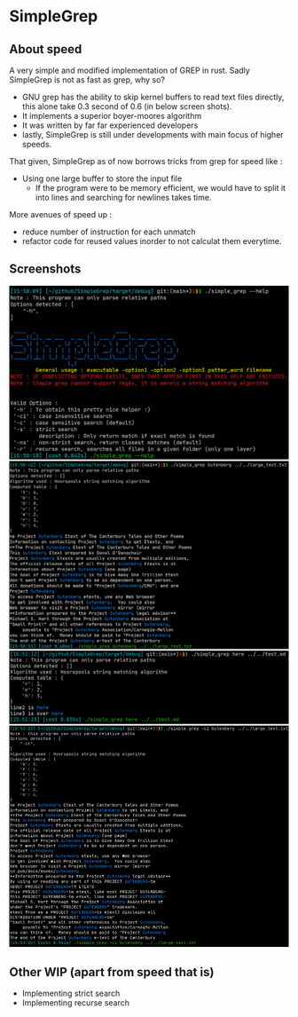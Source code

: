# SimpleGrep 


## About speed

A very simple and modified implementation of GREP in rust. Sadly SimpleGrep is not as fast as grep, why so? 
- GNU grep has the ability to skip kernel buffers to read text files directly, this alone take 0.3 second of 0.6 (in below screen shots).
- It implements a superior boyer-moores algorithm 
- It was written by far far experienced developers
- lastly, SimpleGrep is still under developments with main focus of higher speeds.

That given, SimpleGrep as of now borrows tricks from grep for speed like : 
- Using one large buffer to store the input file
  - If the program were to be memory efficient, we would have to split it into lines and searching for newlines takes time.

More avenues of speed up : 
- reduce number of instruction for each unmatch
- refactor code for reused values inorder to not calculat them everytime.

## Screenshots 
![image](./1.png)
![image](./2.png)
![image](./3.png)
![image](./4.png)

## Other WIP (apart from speed that is) 
- Implementing strict search 
- Implementing recurse search
